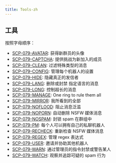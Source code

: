 ```yaml
---
title: Tools-zh
---
```


## 工具

按照字母顺序：

- [SCP-079-AVATAR](/scp-079-avatar/): 
获得新群员的头像
- [SCP-079-CAPTCHA](/scp-079-captcha/):
提供挑战为新加入的成员
- [SCP-079-CLEAN](/scp-079-clean/): 
过滤特殊类型的消息
- [SCP-079-CONFIG](/scp-079-config/): 
管理每个机器人的设置
- [SCP-079-HIDE](/scp-079-hide/): 
隐藏真正的发信者
- [SCP-079-LANG](/scp-079-lang/): 
删除或封禁 指定语言的消息
- [SCP-079-LONG](/scp-079-long/): 
控制超长的消息
- [SCP-079-MANAGE](/scp-079-manage/): 
One ring to rule them all
- [SCP-079-MIRROR](/scp-079-mirror/): 
我所看到的全部
- [SCP-079-NOFLOOD](/scp-079-noflood/): 
阻止消息泛滥
- [SCP-079-NOPORN](/scp-079-noporn/): 
自动删除 NSFW 媒体消息
- [SCP-079-NOSPAM](/scp-079-nospam/): 
封锁 spam 在群组中
- [SCP-079-PM](/scp-079-pm/): 
每个人可以拥有自己的私聊机器人
- [SCP-079-RECHECK](/scp-079-recheck/): 
重新检查 NSFW 媒体消息
- [SCP-079-REGEX](/scp-079-regex/): 
管理 regex 表达式
- [SCP-079-USER](/scp-079-user/): 
邀请并协助其他机器人
- [SCP-079-WARN](/scp-079-warn/): 
通过管理员的指令封禁或警告某人
- [SCP-079-WATCH](/scp-079-watch/): 
观察并追踪可疑的 spam 行为

<audio src="/audio/page/tools.ogg" autoplay></audio>
<audio id="dooropen079" src="/audio/door/dooropen079.ogg"/>
